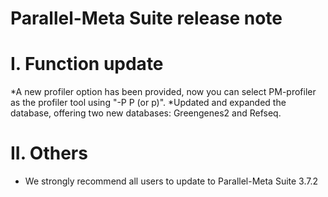 # Parallel-Meta Suite release note

# I. Function update

*A new profiler option has been provided, now you can select PM-profiler as the profiler tool using "-P P (or p)".
*Updated and expanded the database, offering two new databases: Greengenes2 and Refseq.

# II. Others

* We strongly recommend all users to update to Parallel-Meta Suite 3.7.2
